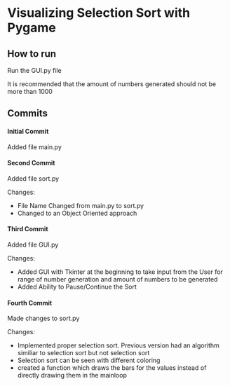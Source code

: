 # Visualizing Selection Sort with Pygame

## How to run
Run the GUI.py file

It is recommended that the amount of numbers generated should not be more than 1000

## Commits
#### Initial Commit
Added file main.py

#### Second Commit
Added file sort.py

Changes:
- File Name Changed from main.py to sort.py
- Changed to an Object Oriented approach

#### Third Commit
Added file GUI.py

Changes:
- Added GUI with Tkinter at the beginning to take input from the User for range of number generation and amount of numbers to be generated
- Added Ability to Pause/Continue the Sort

#### Fourth Commit
Made changes to sort.py

Changes:
- Implemented proper selection sort. Previous version had an algorithm similiar to selection sort but not selection sort
- Selection sort can be seen with different coloring
- created a function which draws the bars for the values instead of directly drawing them in the mainloop
